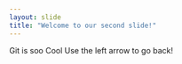 ```yaml
---
layout: slide
title: "Welcome to our second slide!"
---
```

Git is soo Cool
Use the left arrow to go back!